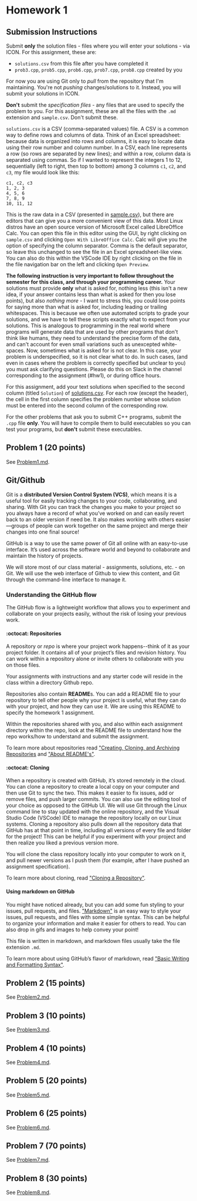 # Homework 1

## Submission Instructions
Submit **only** the solution files - files where you will enter your solutions - via ICON. For this assignment, 
these are:
- `solutions.csv` from this file after you have completed it
- `prob3.cpp`, `prob5.cpp`, `prob6.cpp`, `prob7.cpp`, `prob8.cpp` created by you

For now you are using Git only 
to *pull* from the repository that I'm maintaining. You're not *pushing* changes/solutions to it. Instead, you will submit your solutions in ICON.

**Don't** submit the *specification files* - any files that are used to specify the problem to you. For this assignment, these are all the files with the `.md` 
extension and `sample.csv`. Don't submit these.

`solutions.csv` is a CSV (comma-separated values) file. A CSV is a common way to 
define rows and columns of data. Think of an Excel spreadsheet: because data is organized into rows and columns, 
it is easy to locate data using their row number and column number. In a CSV, each line represents a row (so rows 
are separated by new lines); and  within a row, column data is separated using commas. So if I wanted to represent
the integers 1 to 12, sequentially (left to right, then top to bottom) among 3 columns `c1`, `c2`, and `c3`, my 
file would look like this:
```
c1, c2, c3
1, 2, 3
4, 5, 6
7, 8, 9
10, 11, 12
```
This is the raw data in a CSV (presented in [sample.csv](./sample.csv)), but there are editors that can give 
you a more convenient view of this data. Most Linux distros have an open source version of Microsoft Excel 
called LibreOffice Calc. You can open this file in this editor using the GUI, by right clicking on `sample.csv` 
and clicking `Open With LibreOffice Calc`. Calc will give you the option of specifying the column separator. Comma is 
the default separator, so leave this unchanged to see the file in an Excel spreadsheet-like view. You can also do this
within the VSCode IDE by right clicking on the file in the file navigation bar on the left and clicking
`Open Preview`.

**The following instruction is very important to follow throughout the semester for this class, and through 
your programming career.**
Your solutions must provide **only** what is asked for, nothing less (this isn't a new idea, if your answer contains 
less than what is asked for then you lose points), but also *nothing more* - I want to stress this, you could lose 
points for saying more than what is asked for, including leading or trailing whitespaces. This is because we often 
use automated scripts to grade your solutions, and we have to tell these scripts exactly what to expect from your
solutions. This is analogous to programming in the real world where programs will generate data that are used by 
other programs that don't think like humans, they need to understand the precise form of the data, and can't 
account for even small variations such as unexcepted white-spaces.
Now, sometimes what is asked for is not clear. In this case, your problem is underspecified, so it is not clear 
what to do. In such cases, (and even in cases where the problem is correctly specified but unclear to you) 
you must ask clarifying questions. Please do this on Slack in the channel corresponding to the assignment (#hw1), or during office hours.

For this assignment, add your text solutions when specified to the second column 
(titled `Solution`) of [solutions.csv](solutions.csv). For each row (except the header), the cell in the 
first column specifies the problem number whose solution must be entered into the second column of the 
corresponding row.

For the other problems that ask you to submit C++ programs, submit the `.cpp` file **only**. You
will have to compile them to build executables so you can test your programs, but **don't** submit these executables.

## Problem 1 (20 points)

See [Problem1.md](./Problem1.md).

## Git/Github

Git is a **distributed Version Control System (VCS)**, which means it is a useful tool for easily tracking changes to your code, collaborating, and sharing. With Git you can track the changes you make to your project so you always have a record of what you’ve worked on and can easily revert back to an older version if need be. It also makes working with others easier—groups of people can work together on the same project and merge their changes into one final source!

GitHub is a way to use the same power of Git all online with an easy-to-use interface. It’s used across the software world and beyond to collaborate and maintain the history of projects.

We will store most of our class material - assignments, solutions, etc. - on Git. We will use the web interface of Github to view
this content, and Git through the command-line interface to manage it.

### Understanding the GitHub flow 

The GitHub flow is a lightweight workflow that allows you to experiment and collaborate on your projects easily, without the risk of losing your previous work.

#### :octocat: Repositories

A repository or *repo* is where your project work happens--think of it as your project folder. It contains all of your project’s files and revision history.  You can work within a repository alone or invite others to collaborate with you on those files.

Your assignments with instructions and any starter code will reside in the class within a directory Github repo.

Repositories also contain **README**s. You can add a README file to your repository to tell other people why your project is useful, what they can do with your project, and how they can use it. We are using this README to specify the homework 1 assignment.

Within the repositories shared with you, and also within each assignment directory within the repo, look at the 
README file to understand how the repo works/how to understand and submit the assignment.

To learn more about repositories read ["Creating, Cloning, and Archiving Repositories](https://docs.github.com/en/github/creating-cloning-and-archiving-repositories/about-repositories) and ["About README's"](https://docs.github.com/en/github/creating-cloning-and-archiving-repositories/about-readmes). 


#### :octocat: Cloning 

When a repository is created with GitHub, it’s stored remotely in the cloud. You can clone a repository to create a local copy on your computer and then use Git to sync the two. This makes it easier to fix issues, add or remove files, and push larger commits. You can also use the editing tool of your choice as opposed to the GitHub UI. We will use Git through the Linux command line to stay updated with the online repository, and the Visual Studio Code (VSCode) IDE to manage the repository
locally on our Linux systems. Cloning a repository also pulls down all the repository data that GitHub has at that point in time, including all versions of every file and folder for the project! This can be helpful if you experiment with your project and then realize you liked a previous version more. 

You will clone the class repository locally into your computer to work on it, and pull newer versions as I push them 
(for example, after I have pushed an assignment specification).

To learn more about cloning, read ["Cloning a Repository"](https://docs.github.com/en/github/creating-cloning-and-archiving-repositories/cloning-a-repository). 


#### Using markdown on GitHub 

You might have noticed already, but you can add some fun styling to your issues, pull requests, and files. ["Markdown"](https://guides.github.com/features/mastering-markdown/) is an easy way to style your issues, pull requests, and files with some simple syntax. This can be helpful to organize your information and make it easier for others to read. You can also drop in gifs and images to help convey your point!

This file is written in markdown, and markdown files usually take the file extension `.md`.

To learn more about using GitHub’s flavor of markdown, read 
["Basic Writing and Formatting Syntax"](https://docs.github.com/en/github/writing-on-github/basic-writing-and-formatting-syntax). 

## Problem 2 (15 points)
See [Problem2.md](./Problem2.md).

## Problem 3 (10 points)
See [Problem3.md](./Problem3.md).

## Problem 4 (10 points)
See [Problem4.md](./Problem4.md).

## Problem 5 (20 points)
See [Problem5.md](./Problem5.md).

## Problem 6 (25 points)
See [Problem6.md](./Problem6.md).

## Problem 7 (70 points)
See [Problem7.md](./Problem7.md).

## Problem 8 (30 points)
See [Problem8.md](./Problem8.md).

